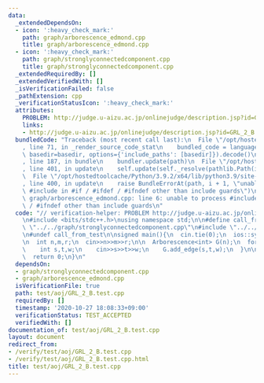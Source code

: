 ```yaml
---
data:
  _extendedDependsOn:
  - icon: ':heavy_check_mark:'
    path: graph/arborescence_edmond.cpp
    title: graph/arborescence_edmond.cpp
  - icon: ':heavy_check_mark:'
    path: graph/stronglyconnectedcomponent.cpp
    title: graph/stronglyconnectedcomponent.cpp
  _extendedRequiredBy: []
  _extendedVerifiedWith: []
  _isVerificationFailed: false
  _pathExtension: cpp
  _verificationStatusIcon: ':heavy_check_mark:'
  attributes:
    PROBLEM: http://judge.u-aizu.ac.jp/onlinejudge/description.jsp?id=GRL_2_B
    links:
    - http://judge.u-aizu.ac.jp/onlinejudge/description.jsp?id=GRL_2_B
  bundledCode: "Traceback (most recent call last):\n  File \"/opt/hostedtoolcache/Python/3.9.2/x64/lib/python3.9/site-packages/onlinejudge_verify/documentation/build.py\"\
    , line 71, in _render_source_code_stat\n    bundled_code = language.bundle(stat.path,\
    \ basedir=basedir, options={'include_paths': [basedir]}).decode()\n  File \"/opt/hostedtoolcache/Python/3.9.2/x64/lib/python3.9/site-packages/onlinejudge_verify/languages/cplusplus.py\"\
    , line 187, in bundle\n    bundler.update(path)\n  File \"/opt/hostedtoolcache/Python/3.9.2/x64/lib/python3.9/site-packages/onlinejudge_verify/languages/cplusplus_bundle.py\"\
    , line 401, in update\n    self.update(self._resolve(pathlib.Path(included), included_from=path))\n\
    \  File \"/opt/hostedtoolcache/Python/3.9.2/x64/lib/python3.9/site-packages/onlinejudge_verify/languages/cplusplus_bundle.py\"\
    , line 400, in update\n    raise BundleErrorAt(path, i + 1, \"unable to process\
    \ #include in #if / #ifdef / #ifndef other than include guards\")\nonlinejudge_verify.languages.cplusplus_bundle.BundleErrorAt:\
    \ graph/arborescence_edmond.cpp: line 6: unable to process #include in #if / #ifdef\
    \ / #ifndef other than include guards\n"
  code: "// verification-helper: PROBLEM http://judge.u-aizu.ac.jp/onlinejudge/description.jsp?id=GRL_2_B\n\
    \n#include <bits/stdc++.h>\nusing namespace std;\n\n#define call_from_test\n#include\
    \ \"../../graph/stronglyconnectedcomponent.cpp\"\n#include \"../../graph/arborescence_edmond.cpp\"\
    \n#undef call_from_test\n\nsigned main(){\n  cin.tie(0);\n  ios::sync_with_stdio(0);\n\
    \n  int n,m,r;\n  cin>>n>>m>>r;\n\n  Arborescence<int> G(n);\n  for(int i=0;i<m;i++){\n\
    \    int s,t,w;\n    cin>>s>>t>>w;\n    G.add_edge(s,t,w);\n  }\n\n  cout<<G.build(r)<<endl;\n\
    \  return 0;\n}\n"
  dependsOn:
  - graph/stronglyconnectedcomponent.cpp
  - graph/arborescence_edmond.cpp
  isVerificationFile: true
  path: test/aoj/GRL_2_B.test.cpp
  requiredBy: []
  timestamp: '2020-10-27 18:08:33+09:00'
  verificationStatus: TEST_ACCEPTED
  verifiedWith: []
documentation_of: test/aoj/GRL_2_B.test.cpp
layout: document
redirect_from:
- /verify/test/aoj/GRL_2_B.test.cpp
- /verify/test/aoj/GRL_2_B.test.cpp.html
title: test/aoj/GRL_2_B.test.cpp
---
```

